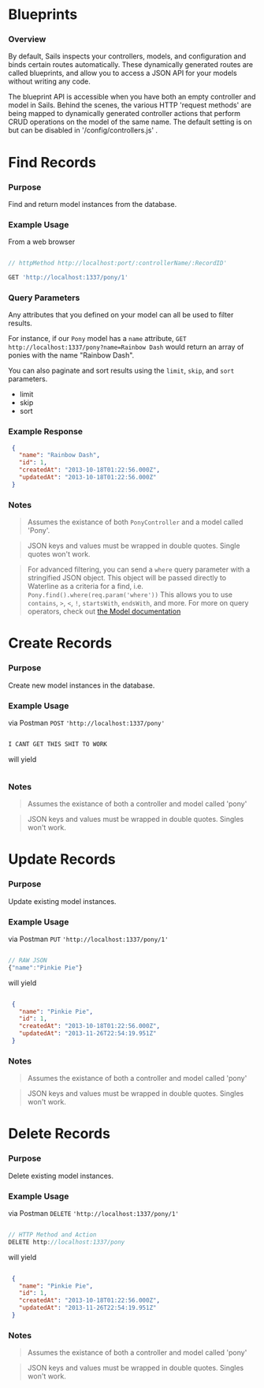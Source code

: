 # Blueprints

### Overview

By default, Sails inspects your controllers, models, and configuration and binds certain routes automatically. These dynamically generated routes are called blueprints, and allow you to access a JSON API for your models without writing any code.

The blueprint API is accessible when you have both an empty controller and model in Sails.  Behind the scenes, the various HTTP 'request methods' are being mapped to dynamically generated controller actions that perform CRUD operations on the model of the same name.  The default setting is on but can be disabled in '/config/controllers.js' .

# Find Records
### Purpose
Find and return model instances from the database.

### Example Usage
From a web browser
```javascript

// httpMethod http://localhost:port/:controllerName/:RecordID'

GET 'http://localhost:1337/pony/1'

```

### Query Parameters

Any attributes that you defined on your model can all be used to filter results.

For instance, if our `Pony` model has a `name` attribute, `GET http://localhost:1337/pony?name=Rainbow Dash` would return an array of ponies with the name "Rainbow Dash".



You can also paginate and sort results using the `limit`, `skip`, and `sort` parameters.

+ limit
+ skip
+ sort



### Example Response

```json
 {
   "name": "Rainbow Dash",
   "id": 1,
   "createdAt": "2013-10-18T01:22:56.000Z",
   "updatedAt": "2013-10-18T01:22:56.000Z"
 }

```



### Notes
> Assumes the existance of both `PonyController` and a model called 'Pony'.

> JSON keys and values must be wrapped in double quotes.  Single quotes won't work.

> For advanced filtering, you can send a `where` query parameter with a stringified JSON object.  This object will be passed directly to Waterline as a criteria for a find, i.e. `Pony.find().where(req.param('where'))`  This allows you to use `contains`, `>`, `<`, `!`, `startsWith`, `endsWith`, and more.  For more on query operators, check out [the Model documentation](https://github.com/balderdashy/sails-docs/edit/0.9/reference/Blueprints.md)


# Create Records
### Purpose
Create new model instances in the database.

### Example Usage
via Postman `POST` `'http://localhost:1337/pony'`

```javascript

I CANT GET THIS SHIT TO WORK

```

will yield

```json

```

### Notes
> Assumes the existance of both a controller and model called 'pony'

> JSON keys and values must be wrapped in double quotes.  Singles won't work.


# Update Records
### Purpose
Update existing model instances.

### Example Usage
via Postman `PUT` `'http://localhost:1337/pony/1'`
```javascript

// RAW JSON
{"name":"Pinkie Pie"}

```

will yield

```json

 {
   "name": "Pinkie Pie",
   "id": 1,
   "createdAt": "2013-10-18T01:22:56.000Z",
   "updatedAt": "2013-11-26T22:54:19.951Z"
 }


```

### Notes
> Assumes the existance of both a controller and model called 'pony'

> JSON keys and values must be wrapped in double quotes.  Singles won't work.


# Delete Records
### Purpose
Delete existing model instances.

### Example Usage
via Postman `DELETE` `'http://localhost:1337/pony/1'`

```javascript

// HTTP Method and Action
DELETE http://localhost:1337/pony

```

will yield

```json

 {
   "name": "Pinkie Pie",
   "id": 1,
   "createdAt": "2013-10-18T01:22:56.000Z",
   "updatedAt": "2013-11-26T22:54:19.951Z"
 }

```

### Notes
> Assumes the existance of both a controller and model called 'pony'

> JSON keys and values must be wrapped in double quotes.  Singles won't work.



